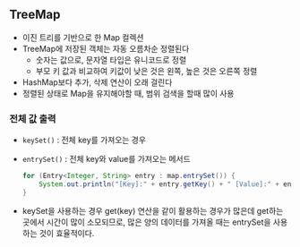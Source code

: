 ## TreeMap

- 이진 트리를 기반으로 한 Map 컬렉션
- TreeMap에 저장된 객체는 자동 오름차순 정렬된다
    - 숫자는 값으로, 문자열 타입은 유니코드로 정렬
    - 부모 키 값과 비교하여 키값이 낮은 것은 왼쪽, 높은 것은 오른쪽 정렬
- HashMap보다 추가, 삭제 연산이 오래 걸린다
- 정렬된 상태로 Map을 유지해야할 때, 범위 검색을 할때 많이 사용

### 전체 값 출력

- `keySet()` : 전체 key를 가져오는 경우
- `entrySet()` : 전체 key와 value를 가져오는 메서드
    
    ```java
    for (Entry<Integer, String> entry : map.entrySet()) {
        System.out.println("[Key]:" + entry.getKey() + " [Value]:" + entry.getValue());
    }
    ```
    
- keySet을 사용하는 경우 get(key) 연산을 같이 활용하는 경우가 많은데 get하는 곳에서 시간이 많이 소모되므로, 많은 양의 데이터를 가져올 때는 entrySet을 사용하는 것이 효율적이다.
